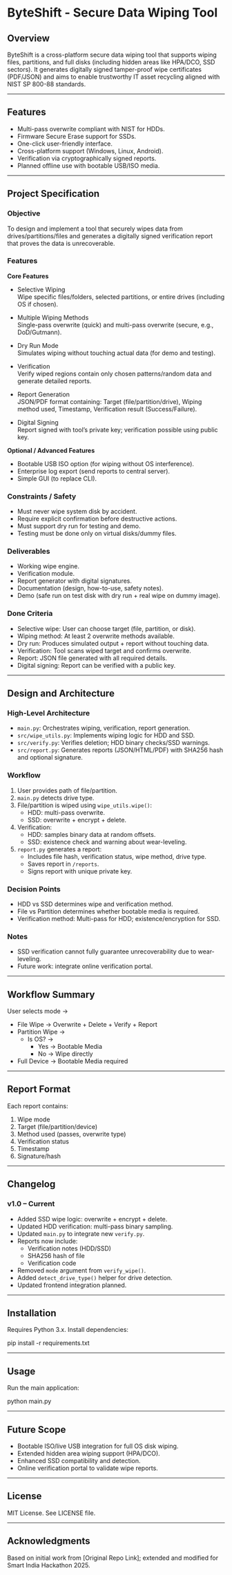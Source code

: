 # ByteShift - Secure Data Wiping Tool

## Overview

ByteShift is a cross-platform secure data wiping tool that supports wiping files, partitions, and full disks (including hidden areas like HPA/DCO, SSD sectors). It generates digitally signed tamper-proof wipe certificates (PDF/JSON) and aims to enable trustworthy IT asset recycling aligned with NIST SP 800-88 standards.

---

## Features

- Multi-pass overwrite compliant with NIST for HDDs.
- Firmware Secure Erase support for SSDs.
- One-click user-friendly interface.
- Cross-platform support (Windows, Linux, Android).
- Verification via cryptographically signed reports.
- Planned offline use with bootable USB/ISO media.

---

## Project Specification

### Objective

To design and implement a tool that securely wipes data from drives/partitions/files and generates a digitally signed verification report that proves the data is unrecoverable.

### Features

**Core Features**

- Selective Wiping  
  Wipe specific files/folders, selected partitions, or entire drives (including OS if chosen).

- Multiple Wiping Methods  
  Single-pass overwrite (quick) and multi-pass overwrite (secure, e.g., DoD/Gutmann).

- Dry Run Mode  
  Simulates wiping without touching actual data (for demo and testing).

- Verification  
  Verify wiped regions contain only chosen patterns/random data and generate detailed reports.

- Report Generation  
  JSON/PDF format containing: Target (file/partition/drive), Wiping method used, Timestamp, Verification result (Success/Failure).

- Digital Signing  
  Report signed with tool’s private key; verification possible using public key.

**Optional / Advanced Features**

- Bootable USB ISO option (for wiping without OS interference).  
- Enterprise log export (send reports to central server).  
- Simple GUI (to replace CLI).

### Constraints / Safety

- Must never wipe system disk by accident.  
- Require explicit confirmation before destructive actions.  
- Must support dry run for testing and demo.  
- Testing must be done only on virtual disks/dummy files.

### Deliverables

- Working wipe engine.  
- Verification module.  
- Report generator with digital signatures.  
- Documentation (design, how-to-use, safety notes).  
- Demo (safe run on test disk with dry run + real wipe on dummy image).

### Done Criteria

- Selective wipe: User can choose target (file, partition, or disk).  
- Wiping method: At least 2 overwrite methods available.  
- Dry run: Produces simulated output + report without touching data.  
- Verification: Tool scans wiped target and confirms overwrite.  
- Report: JSON file generated with all required details.  
- Digital signing: Report can be verified with a public key.

---

## Design and Architecture

### High-Level Architecture

- `main.py`: Orchestrates wiping, verification, report generation.  
- `src/wipe_utils.py`: Implements wiping logic for HDD and SSD.  
- `src/verify.py`: Verifies deletion; HDD binary checks/SSD warnings.  
- `src/report.py`: Generates reports (JSON/HTML/PDF) with SHA256 hash and optional signature.

### Workflow

1. User provides path of file/partition.  
2. `main.py` detects drive type.  
3. File/partition is wiped using `wipe_utils.wipe()`:
   - HDD: multi-pass overwrite.  
   - SSD: overwrite + encrypt + delete.  
4. Verification:
   - HDD: samples binary data at random offsets.  
   - SSD: existence check and warning about wear-leveling.  
5. `report.py` generates a report:
   - Includes file hash, verification status, wipe method, drive type.  
   - Saves report in `/reports`.  
   - Signs report with unique private key.

### Decision Points

- HDD vs SSD determines wipe and verification method.  
- File vs Partition determines whether bootable media is required.  
- Verification method: Multi-pass for HDD; existence/encryption for SSD.

### Notes

- SSD verification cannot fully guarantee unrecoverability due to wear-leveling.  
- Future work: integrate online verification portal.

---

## Workflow Summary

User selects mode →  
- File Wipe → Overwrite + Delete + Verify + Report  
- Partition Wipe →  
  - Is OS? →  
    - Yes → Bootable Media  
    - No → Wipe directly  
- Full Device → Bootable Media required

---

## Report Format

Each report contains:  
1. Wipe mode  
2. Target (file/partition/device)  
3. Method used (passes, overwrite type)  
4. Verification status  
5. Timestamp  
6. Signature/hash

---

## Changelog

### v1.0 – Current

- Added SSD wipe logic: overwrite + encrypt + delete.  
- Updated HDD verification: multi-pass binary sampling.  
- Updated `main.py` to integrate new `verify.py`.  
- Reports now include:  
  - Verification notes (HDD/SSD)  
  - SHA256 hash of file  
  - Verification code  
- Removed `mode` argument from `verify_wipe()`.  
- Added `detect_drive_type()` helper for drive detection.  
- Updated frontend integration planned.

---

## Installation

Requires Python 3.x. Install dependencies:

pip install -r requirements.txt


---

## Usage

Run the main application:

python main.py


---

## Future Scope

- Bootable ISO/live USB integration for full OS disk wiping.  
- Extended hidden area wiping support (HPA/DCO).  
- Enhanced SSD compatibility and detection.  
- Online verification portal to validate wipe reports.

---

## License

MIT License. See LICENSE file.

---

## Acknowledgments

Based on initial work from [Original Repo Link]; extended and modified for Smart India Hackathon 2025.
